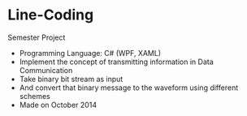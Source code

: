 # Line-Coding
Semester Project
- Programming Language: C# (WPF, XAML)
- Implement the concept of transmitting information in Data Communication
- Take binary bit stream as input
- And convert that binary message to the waveform using different schemes
- Made on October 2014

